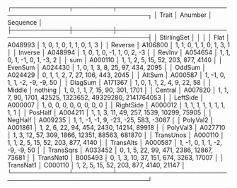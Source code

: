┌─────────────┬─────────┬─────────────────────────────────────────────────────────┐
│ Trait       │ Anumber │ Sequence                                                │
├─────────────┼─────────┼─────────────────────────────────────────────────────────┤
│ StirlingSet │         │                                                         │
│ Flat        │ A048993 │ 1, 0, 1, 0, 1, 1, 0, 1, 3                               │
│ Reverse     │ A106800 │ 1, 1, 0, 1, 1, 0, 1, 3, 1                               │
│ Inverse     │ A048994 │ 1, 0, 1, 0, -1, 1, 0, 2, -3                             │
│ RevInv      │ A054654 │ 1, 1, 0, 1, -1, 0, 1, -3, 2                             │
│ sum         │ A000110 │ 1, 1, 2, 5, 15, 52, 203, 877, 4140                      │
│ EvenSum     │ A024430 │ 1, 0, 1, 3, 8, 25, 97, 434, 2095                        │
│ OddSum      │ A024429 │ 0, 1, 1, 2, 7, 27, 106, 443, 2045                       │
│ AltSum      │ A000587 │ 1, -1, 0, 1, 1, -2, -9, -9, 50                          │
│ DiagSum     │ A171367 │ 1, 0, 1, 1, 2, 4, 9, 22, 58                             │
│ Middle      │ nothing │ 1, 0, 1, 1, 7, 15, 90, 301, 1701                        │
│ Central     │ A007820 │ 1, 1, 7, 90, 1701, 42525, 1323652, 49329280, 2141764053 │
│ LeftSide    │ A000007 │ 1, 0, 0, 0, 0, 0, 0, 0, 0                               │
│ RightSide   │ A000012 │ 1, 1, 1, 1, 1, 1, 1, 1, 1                               │
│ PosHalf     │ A004211 │ 1, 1, 3, 11, 49, 257, 1539, 10299, 75905                │
│ NegHalf     │ A009235 │ 1, 1, -1, -1, 9, -23, -25, 583, -3087                   │
│ PolyVal2    │ A001861 │ 1, 2, 6, 22, 94, 454, 2430, 14214, 89918                │
│ PolyVal3    │ A027710 │ 1, 3, 12, 57, 309, 1866, 12351, 88563, 681870           │
│ TransUnos   │ A000110 │ 1, 1, 2, 5, 15, 52, 203, 877, 4140                      │
│ TransAlts   │ A000587 │ 1, -1, 0, 1, 1, -2, -9, -9, 50                          │
│ TransSqrs   │ A033452 │ 0, 1, 5, 22, 99, 471, 2386, 12867, 73681                │
│ TransNat0   │ B005493 │ 0, 1, 3, 10, 37, 151, 674, 3263, 17007                  │
│ TransNat1   │ C000110 │ 1, 2, 5, 15, 52, 203, 877, 4140, 21147                  │
└─────────────┴─────────┴─────────────────────────────────────────────────────────┘
